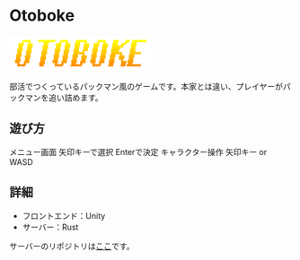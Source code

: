 # Otoboke
<img src="https://raw.githubusercontent.com/Iwancof/Otoboke/master/Assets/Sprites/Title_Large.png" width=50%>


部活でつくっているパックマン風のゲームです。本家とは違い、プレイヤーがパックマンを追い詰めます。

## 遊び方
メニュー画面 矢印キーで選択 Enterで決定
キャラクター操作 矢印キー or WASD

## 詳細
- フロントエンド：Unity
- サーバー：Rust

サーバーのリポジトリは[ここ](https://github.com/Iwancof/OtobokeServer)です。
